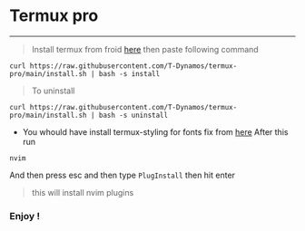 # Termux pro
---
> Install termux from froid [here](https://f-droid.org/repo/com.termux_118.apk) then paste following command
```
curl https://raw.githubusercontent.com/T-Dynamos/termux-pro/main/install.sh | bash -s install
```
> To uninstall
```
curl https://raw.githubusercontent.com/T-Dynamos/termux-pro/main/install.sh | bash -s uninstall
```
* You whould have install termux-styling for fonts fix from [here]( https://f-droid.org/repo/com.termux.styling_29.apk)
After this run
```
nvim
```
And then press esc and then type `PlugInstall` then hit enter
> this will install nvim plugins 
### Enjoy !
